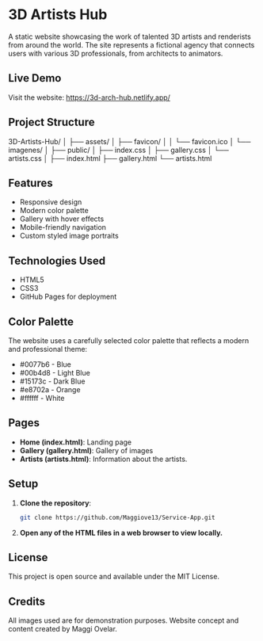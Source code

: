 # 3D Artists Hub

A static website showcasing the work of talented 3D artists and renderists from around the world. The site represents a fictional agency that connects users with various 3D professionals, from architects to animators.

## Live Demo
Visit the website: https://3d-arch-hub.netlify.app/

## Project Structure
3D-Artists-Hub/
│
├── assets/
│   ├── favicon/
│   │   └── favicon.ico
│   └── imagenes/
│
├── public/
│   ├── index.css
│   ├── gallery.css
│   └── artists.css
│
├── index.html
├── gallery.html
└── artists.html


## Features

- Responsive design
- Modern color palette
- Gallery with hover effects
- Mobile-friendly navigation
- Custom styled image portraits

## Technologies Used

- HTML5
- CSS3
- GitHub Pages for deployment

## Color Palette

The website uses a carefully selected color palette that reflects a modern and professional theme:

- #0077b6 - Blue
- #00b4d8 - Light Blue
- #15173c - Dark Blue
- #e8702a - Orange
- #ffffff - White

## Pages
- **Home (index.html)**: Landing page
- **Gallery (gallery.html)**: Gallery of images
- **Artists (artists.html)**: Information about the artists.

## Setup

1. **Clone the repository**:
   ```sh
   git clone https://github.com/Maggiove13/Service-App.git
   ```
2. **Open any of the HTML files in a web browser to view locally.**

## License
This project is open source and available under the MIT License.

## Credits
All images used are for demonstration purposes.
Website concept and content created by Maggi Ovelar.